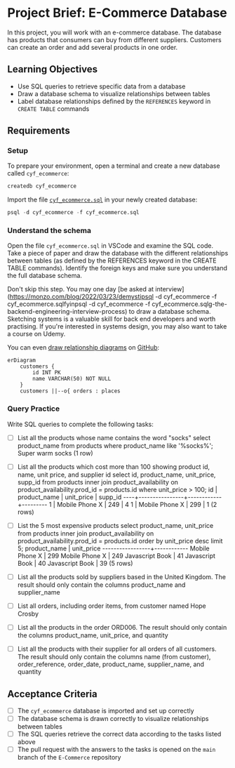 # Project Brief: E-Commerce Database

In this project, you will work with an e-commerce database. The database has products that consumers can buy from different suppliers. Customers can create an order and add several products in one order.

## Learning Objectives

- Use SQL queries to retrieve specific data from a database
- Draw a database schema to visualize relationships between tables
- Label database relationships defined by the `REFERENCES` keyword in `CREATE TABLE` commands

## Requirements

### Setup

To prepare your environment, open a terminal and create a new database called `cyf_ecommerce`:

```sql
createdb cyf_ecommerce
```

Import the file [`cyf_ecommerce.sql`](./cyf_ecommerce.sql) in your newly created database:

```sql
psql -d cyf_ecommerce -f cyf_ecommerce.sql
```

### Understand the schema

Open the file `cyf_ecommerce.sql` in VSCode and examine the SQL code. Take a piece of paper and draw the database with the different relationships between tables (as defined by the REFERENCES keyword in the CREATE TABLE commands). Identify the foreign keys and make sure you understand the full database schema.

Don't skip this step. You may one day [be asked at interview](https://monzo.com/blog/2022/03/23/demystipsql -d cyf_ecommerce -f cyf_ecommerce.sqlfyinpsql -d cyf_ecommerce -f cyf_ecommerce.sqlg-the-backend-engineering-interview-process) to draw a database schema. Sketching systems is a valuable skill for back end developers and worth practising. If you're interested in systems design, you may also want to take a course on Udemy.

You can even [draw relationship diagrams](https://mermaid.js.org/syntax/entityRelationshipDiagram.html) on [GitHub](https://docs.github.com/en/get-started/writing-on-github/working-with-advanced-formatting/creating-diagrams):

```mermaid
erDiagram
    customers {
        id INT PK
        name VARCHAR(50) NOT NULL
    }
    customers ||--o{ orders : places
```

### Query Practice

Write SQL queries to complete the following tasks:

- [ ] List all the products whose name contains the word "socks"
select product_name from products where product_name like '%socks%';
 Super warm socks
(1 row)
- [ ] List all the products which cost more than 100 showing product id, name, unit price, and supplier id
select id, product_name, unit_price, supp_id from products
  inner join product_availability on product_availability.prod_id = products.id where unit_price > 100;
   id |  product_name  | unit_price | supp_id 
----+----------------+------------+---------
  1 | Mobile Phone X |        249 |       4
  1 | Mobile Phone X |        299 |       1
(2 rows)
- [ ] List the 5 most expensive products
select product_name, unit_price from products
  inner join product_availability on product_availability.prod_id = products.id order by unit_price desc limit 5;
    product_name   | unit_price 
-----------------+------------
 Mobile Phone X  |        299
 Mobile Phone X  |        249
 Javascript Book |         41
 Javascript Book |         40
 Javascript Book |         39
(5 rows)

- [ ] List all the products sold by suppliers based in the United Kingdom. The result should only contain the columns product_name and supplier_name
- [ ] List all orders, including order items, from customer named Hope Crosby
- [ ] List all the products in the order ORD006. The result should only contain the columns product_name, unit_price, and quantity
- [ ] List all the products with their supplier for all orders of all customers. The result should only contain the columns name (from customer), order_reference, order_date, product_name, supplier_name, and quantity

## Acceptance Criteria

- [ ] The `cyf_ecommerce` database is imported and set up correctly
- [ ] The database schema is drawn correctly to visualize relationships between tables
- [ ] The SQL queries retrieve the correct data according to the tasks listed above
- [ ] The pull request with the answers to the tasks is opened on the `main` branch of the `E-Commerce` repository
